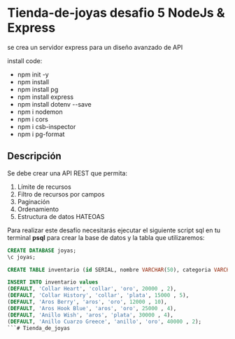 # Tienda-de-joyas desafio 5 NodeJs & Express
se crea un servidor express para un diseño avanzado de API

install code:
* npm init -y
* npm install
* npm install pg
* npm install express
* npm install dotenv --save
* npm i nodemon
* npm i cors
* npm i csb-inspector
* npm i pg-format

## Descripción

Se debe crear una API REST que permita:

  1. Límite de recursos
  2. Filtro de recursos por campos
  3. Paginación
  4. Ordenamiento
  5. Estructura de datos HATEOAS

Para realizar este desafío necesitarás ejecutar el siguiente script sql en tu terminal __psql__ para crear la base de datos y la tabla que utilizaremos:

```SQL
CREATE DATABASE joyas;
\c joyas;

CREATE TABLE inventario (id SERIAL, nombre VARCHAR(50), categoria VARCHAR(50), metal VARCHAR(50), precio INT, stock INT);

INSERT INTO inventario values
(DEFAULT, 'Collar Heart', 'collar', 'oro', 20000 , 2),
(DEFAULT, 'Collar History', 'collar', 'plata', 15000 , 5),
(DEFAULT, 'Aros Berry', 'aros', 'oro', 12000 , 10),
(DEFAULT, 'Aros Hook Blue', 'aros', 'oro', 25000 , 4),
(DEFAULT, 'Anillo Wish', 'aros', 'plata', 30000 , 4),
(DEFAULT, 'Anillo Cuarzo Greece', 'anillo', 'oro', 40000 , 2);
```# Tienda_de_joyas
